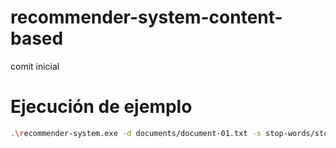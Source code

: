 # recommender-system-content-based
comit inicial

# Ejecución de ejemplo
```bash
.\recommender-system.exe -d documents/document-01.txt -s stop-words/stop-words-en.txt -l lemmatization/corpus-en.json
```